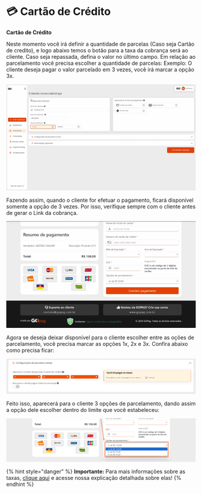 # 💳 Cartão de Crédito

**Cartão de Crédito**

<p>Neste momento você irá definir a quantidade de parcelas (Caso seja Cartão de credito), e logo abaixo temos o botão para a taxa da cobrança será ao cliente. Caso seja repassada, defina o valor no último campo. Em relação ao parcelamento você precisa escolher a quantidade de parcelas:
Exemplo: O cliente deseja pagar o valor parcelado em 3 vezes, você irá marcar a opção 3x. </p>

![criar_cobranca_formas_pagamento_cartao_credito](/assets/prints/criar_cobranca_formas_pagamento_cartao_credito.gif)

<p>Fazendo assim, quando o cliente for efetuar o pagamento, ficará disponível somente a opção de 3 vezes. Por isso, verifique sempre com o cliente antes de gerar o Link da cobrança.</p>

![tela_cliente_pagamento_parcelado](/assets/prints/tela_cliente_pagamento_parcelado.gif)

<p>Agora se deseja deixar disponível para o cliente escolher entre as oções de parcelamento, você precisa marcar as opções 1x, 2x e 3x. Confira abaixo como precisa ficar:</p>

![criar_cobranca_formas_pagamento_cartao_credito_2](/assets/prints/criar_cobranca_formas_pagamento_cartao_credito_2.png)

<p>Feito isso, aparecerá para o cliente 3 opções de parcelamento, dando assim a opção dele escolher dentro do limite que você estabeleceu:

![tela_cliente_pagamento_parcelado_2](/assets/prints/criar_cobranca_formas_pagamento_cartao_credito_3.png)


{% hint style="danger" %}
**Importante:**  Para mais informações sobre as taxas, [clique aqui](/TAXAS/README.md) e acesse nossa explicação detalhada sobre elas!
{% endhint %}